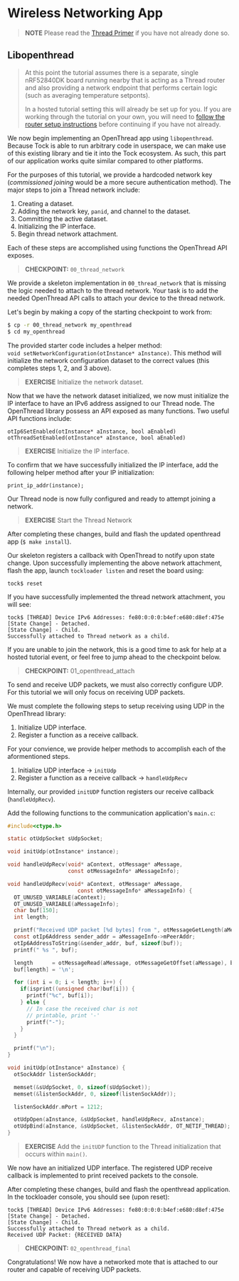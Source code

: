 # Wireless Networking App

> **NOTE** Please read the [Thread Primer](../thread-primer.md) if you have not
> already done so.

## Libopenthread

> At this point the tutorial assumes there is a separate, single nRF52840DK
> board running nearby that is acting as a Thread router and also providing a
> network endpoint that performs certain logic (such as averaging temperature
> setponts).
>
> In a hosted tutorial setting this will already be set up for you. If you are
> working through the tutorial on your own, you will need to
> [follow the router setup instructions](../router-setup.md) before continuing
> if you have not already.

We now begin implementing an OpenThread app using `libopenthread`. Because Tock
is able to run arbitrary code in userspace, we can make use of this existing
library and tie it into the Tock ecosystem. As such, this part of our
application works quite similar compared to other platforms.

For the purposes of this tutorial, we provide a hardcoded network key
(_commissioned joining_ would be a more secure authentication method). The major
steps to join a Thread network include:

1. Creating a dataset.
2. Adding the network key, `panid`, and channel to the dataset.
3. Committing the active dataset.
4. Initializing the IP interface.
5. Begin thread network attachment.

Each of these steps are accomplished using functions the OpenThread API exposes.

> **CHECKPOINT:** `00_thread_network`

We provide a skeleton implementation in `00_thread_network` that is missing the
logic needed to attach to the thread network. Your task is to add the needed
OpenThread API calls to attach your device to the thread network.

Let's begin by making a copy of the starting checkpoint to work from:

```bash
$ cp -r 00_thread_network my_openthread
$ cd my_openthread
```

The provided starter code includes a helper method:
`void setNetworkConfiguration(otInstance* aInstance)`. This method will
initialize the network configuration dataset to the correct values (this
completes steps 1, 2, and 3 above).

> **EXERCISE** Initialize the network dataset.

Now that we have the network dataset initialized, we now must initialize the IP
interface to have an IPv6 address assigned to our Thread node. The OpenThread
library possess an API exposed as many functions. Two useful API functions
include:

```
otIp6SetEnabled(otInstance* aInstance, bool aEnabled)
otThreadSetEnabled(otInstance* aInstance, bool aEnabled)
```

> **EXERCISE** Initialize the IP interface.

To confirm that we have successfully initialized the IP interface, add the
following helper method after your IP initialization:

```
print_ip_addr(instance);
```

Our Thread node is now fully configured and ready to attempt joining a network.

> **EXERCISE** Start the Thread Network

After completing these changes, build and flash the updated openthread app
(`$ make install`).

Our skeleton registers a callback with OpenThread to notify upon state change.
Upon successfully implementing the above network attachment, flash the app,
launch `tockloader listen` and reset the board using:

```
tock$ reset
```

If you have successfully implemented the thread network attachment, you will
see:

```
tock$ [THREAD] Device IPv6 Addresses: fe80:0:0:0:b4ef:e680:d8ef:475e
[State Change] - Detached.
[State Change] - Child.
Successfully attached to Thread network as a child.
```

If you are unable to join the network, this is a good time to ask for help at a
hosted tutorial event, or feel free to jump ahead to the checkpoint below.

> **CHECKPOINT:** 01_openthread_attach

To send and receive UDP packets, we must also correctly configure UDP. For this
tutorial we will only focus on receiving UDP packets.

We must complete the following steps to setup receiving using UDP in the
OpenThread library:

1. Initialize UDP interface.
2. Register a function as a receive callback.

For your convience, we provide helper methods to accomplish each of the
aformentioned steps.

1. Initialize UDP interface &rarr; `initUdp`
2. Register a function as a receive callback &rarr; `handleUdpRecv`

Internally, our provided `initUDP` function registers our receive callback
(`handleUdpRecv`).

Add the following functions to the communication application's `main.c`:

```c
#include<ctype.h>

static otUdpSocket sUdpSocket;

void initUdp(otInstance* instance);

void handleUdpRecv(void* aContext, otMessage* aMessage,
                   const otMessageInfo* aMessageInfo);

void handleUdpRecv(void* aContext, otMessage* aMessage,
                      const otMessageInfo* aMessageInfo) {
  OT_UNUSED_VARIABLE(aContext);
  OT_UNUSED_VARIABLE(aMessageInfo);
  char buf[150];
  int length;

  printf("Received UDP packet [%d bytes] from ", otMessageGetLength(aMessage) - otMessageGetOffset(aMessage));
  const otIp6Address sender_addr = aMessageInfo->mPeerAddr;
  otIp6AddressToString(&sender_addr, buf, sizeof(buf));
  printf(" %s ", buf);

  length      = otMessageRead(aMessage, otMessageGetOffset(aMessage), buf, sizeof(buf) - 1);
  buf[length] = '\n';

  for (int i = 0; i < length; i++) {
    if(isprint((unsigned char)buf[i])) {
      printf("%c", buf[i]);
    } else {
      // In case the received char is not
      // printable, print '-'
      printf("-");
    }
  }

  printf("\n");
}

void initUdp(otInstance* aInstance) {
  otSockAddr listenSockAddr;

  memset(&sUdpSocket, 0, sizeof(sUdpSocket));
  memset(&listenSockAddr, 0, sizeof(listenSockAddr));

  listenSockAddr.mPort = 1212;

  otUdpOpen(aInstance, &sUdpSocket, handleUdpRecv, aInstance);
  otUdpBind(aInstance, &sUdpSocket, &listenSockAddr, OT_NETIF_THREAD);
}
```

> **EXERCISE** Add the `initUDP` function to the Thread initialization that
> occurs within `main()`.

We now have an initialized UDP interface. The registered UDP receive callback is
implemented to print received packets to the console.

After completing these changes, build and flash the openthread application. In
the tockloader console, you should see (upon reset):

```
tock$ [THREAD] Device IPv6 Addresses: fe80:0:0:0:b4ef:e680:d8ef:475e
[State Change] - Detached.
[State Change] - Child.
Successfully attached to Thread network as a child.
Received UDP Packet: {RECEIVED DATA}
```

> **CHECKPOINT:** `02_openthread_final`

Congratulations! We now have a networked mote that is attached to our router and
capable of receiving UDP packets.
